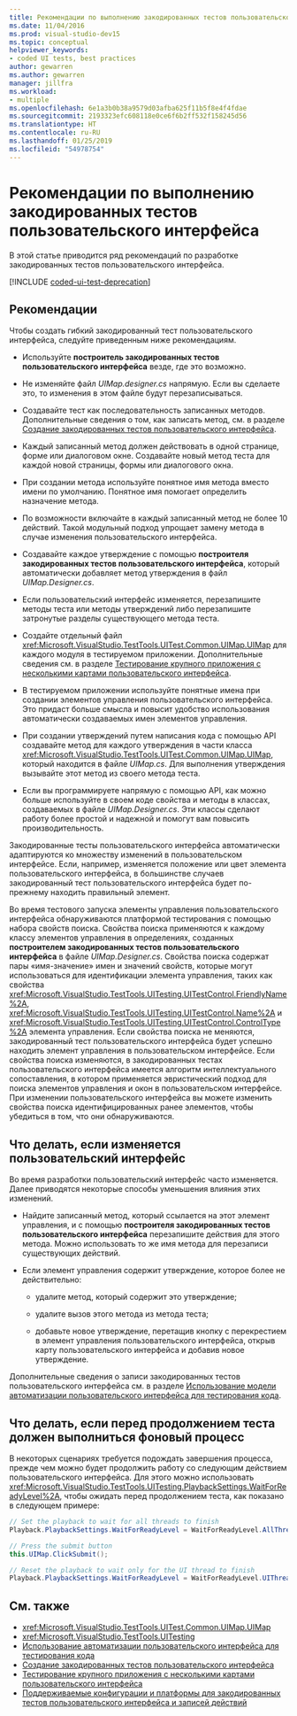 ```yaml
---
title: Рекомендации по выполнению закодированных тестов пользовательского интерфейса
ms.date: 11/04/2016
ms.prod: visual-studio-dev15
ms.topic: conceptual
helpviewer_keywords:
- coded UI tests, best practices
author: gewarren
ms.author: gewarren
manager: jillfra
ms.workload:
- multiple
ms.openlocfilehash: 6e1a3b0b38a9579d03afba625f11b5f8e4f4fdae
ms.sourcegitcommit: 2193323efc608118e0ce6f6b2ff532f158245d56
ms.translationtype: HT
ms.contentlocale: ru-RU
ms.lasthandoff: 01/25/2019
ms.locfileid: "54978754"
---
```

# <a name="best-practices-for-coded-ui-tests"></a>Рекомендации по выполнению закодированных тестов пользовательского интерфейса

В этой статье приводится ряд рекомендаций по разработке закодированных тестов пользовательского интерфейса.

[!INCLUDE [coded-ui-test-deprecation](includes/coded-ui-test-deprecation.md)]

## <a name="best-practices"></a>Рекомендации

Чтобы создать гибкий закодированный тест пользовательского интерфейса, следуйте приведенным ниже рекомендациям.

-   Используйте **построитель закодированных тестов пользовательского интерфейса** везде, где это возможно.

-   Не изменяйте файл *UIMap.designer.cs* напрямую. Если вы сделаете это, то изменения в этом файле будут перезаписываться.

-   Создавайте тест как последовательность записанных методов. Дополнительные сведения о том, как записать метод, см. в разделе [Создание закодированных тестов пользовательского интерфейса](../test/use-ui-automation-to-test-your-code.md).

-   Каждый записанный метод должен действовать в одной странице, форме или диалоговом окне. Создавайте новый метод теста для каждой новой страницы, формы или диалогового окна.

-   При создании метода используйте понятное имя метода вместо имени по умолчанию. Понятное имя помогает определить назначение метода.

-   По возможности включайте в каждый записанный метод не более 10 действий. Такой модульный подход упрощает замену метода в случае изменения пользовательского интерфейса.

-   Создавайте каждое утверждение с помощью **построителя закодированных тестов пользовательского интерфейса**, который автоматически добавляет метод утверждения в файл *UIMap.Designer.cs*.

-   Если пользовательский интерфейс изменяется, перезапишите методы теста или методы утверждений либо перезапишите затронутые разделы существующего метода теста.

-   Создайте отдельный файл <xref:Microsoft.VisualStudio.TestTools.UITest.Common.UIMap.UIMap> для каждого модуля в тестируемом приложении. Дополнительные сведения см. в разделе [Тестирование крупного приложения с несколькими картами пользовательского интерфейса](../test/testing-a-large-application-with-multiple-ui-maps.md).

-   В тестируемом приложении используйте понятные имена при создании элементов управления пользовательского интерфейса. Это придаст больше смысла и повысит удобство использования автоматически создаваемых имен элементов управления.

-   При создании утверждений путем написания кода с помощью API создавайте метод для каждого утверждения в части класса <xref:Microsoft.VisualStudio.TestTools.UITest.Common.UIMap.UIMap>, который находится в файле *UIMap.cs*. Для выполнения утверждения вызывайте этот метод из своего метода теста.

-   Если вы программируете напрямую с помощью API, как можно больше используйте в своем коде свойства и методы в классах, создаваемых в файле *UIMap.Designer.cs*. Эти классы сделают работу более простой и надежной и помогут вам повысить производительность.

Закодированные тесты пользовательского интерфейса автоматически адаптируются ко множеству изменений в пользовательском интерфейсе. Если, например, изменяется положение или цвет элемента пользовательского интерфейса, в большинстве случаев закодированный тест пользовательского интерфейса будет по-прежнему находить правильный элемент.

Во время тестового запуска элементы управления пользовательского интерфейса обнаруживаются платформой тестирования с помощью набора свойств поиска. Свойства поиска применяются к каждому классу элементов управления в определениях, созданных **построителем закодированных тестов пользовательского интерфейса** в файле *UIMap.Designer.cs*. Свойства поиска содержат пары «имя-значение» имен и значений свойств, которые могут использоваться для идентификации элемента управления, таких как свойства <xref:Microsoft.VisualStudio.TestTools.UITesting.UITestControl.FriendlyName%2A>, <xref:Microsoft.VisualStudio.TestTools.UITesting.UITestControl.Name%2A> и <xref:Microsoft.VisualStudio.TestTools.UITesting.UITestControl.ControlType%2A> элемента управления. Если свойства поиска не меняются, закодированный тест пользовательского интерфейса будет успешно находить элемент управления в пользовательском интерфейсе. Если свойства поиска изменяются, в закодированных тестах пользовательского интерфейса имеется алгоритм интеллектуального сопоставления, в котором применяется эвристический подход для поиска элементов управления и окон в пользовательском интерфейсе. При изменении пользовательского интерфейса вы можете изменить свойства поиска идентифицированных ранее элементов, чтобы убедиться в том, что они обнаруживаются.

## <a name="if-your-user-interface-changes"></a>Что делать, если изменяется пользовательский интерфейс

Во время разработки пользовательский интерфейс часто изменяется. Далее приводятся некоторые способы уменьшения влияния этих изменений.

-   Найдите записанный метод, который ссылается на этот элемент управления, и с помощью **построителя закодированных тестов пользовательского интерфейса** перезапишите действия для этого метода. Можно использовать то же имя метода для перезаписи существующих действий.

-   Если элемент управления содержит утверждение, которое более не действительно:

    -   удалите метод, который содержит это утверждение;

    -   удалите вызов этого метода из метода теста;

    -   добавьте новое утверждение, перетащив кнопку с перекрестием в элемент управления пользовательского интерфейса, открыв карту пользовательского интерфейса и добавив новое утверждение.

Дополнительные сведения о записи закодированных тестов пользовательского интерфейса см. в разделе [Использование модели автоматизации пользовательского интерфейса для тестирования кода](../test/use-ui-automation-to-test-your-code.md).

## <a name="if-a-background-process-needs-to-complete-before-the-test-can-continue"></a>Что делать, если перед продолжением теста должен выполниться фоновый процесс

В некоторых сценариях требуется подождать завершения процесса, прежде чем можно будет продолжить работу со следующим действием пользовательского интерфейса. Для этого можно использовать <xref:Microsoft.VisualStudio.TestTools.UITesting.PlaybackSettings.WaitForReadyLevel%2A>, чтобы ожидать перед продолжением теста, как показано в следующем примере:

```csharp
// Set the playback to wait for all threads to finish
Playback.PlaybackSettings.WaitForReadyLevel = WaitForReadyLevel.AllThreads;

// Press the submit button
this.UIMap.ClickSubmit();

// Reset the playback to wait only for the UI thread to finish
Playback.PlaybackSettings.WaitForReadyLevel = WaitForReadyLevel.UIThreadOnly;
```

## <a name="see-also"></a>См. также

- <xref:Microsoft.VisualStudio.TestTools.UITest.Common.UIMap.UIMap>
- <xref:Microsoft.VisualStudio.TestTools.UITesting>
- [Использование автоматизации пользовательского интерфейса для тестирования кода](../test/use-ui-automation-to-test-your-code.md)
- [Создание закодированных тестов пользовательского интерфейса](../test/use-ui-automation-to-test-your-code.md)
- [Тестирование крупного приложения с несколькими картами пользовательского интерфейса](../test/testing-a-large-application-with-multiple-ui-maps.md)
- [Поддерживаемые конфигурации и платформы для закодированных тестов пользовательского интерфейса и записей действий](../test/supported-configurations-and-platforms-for-coded-ui-tests-and-action-recordings.md)
